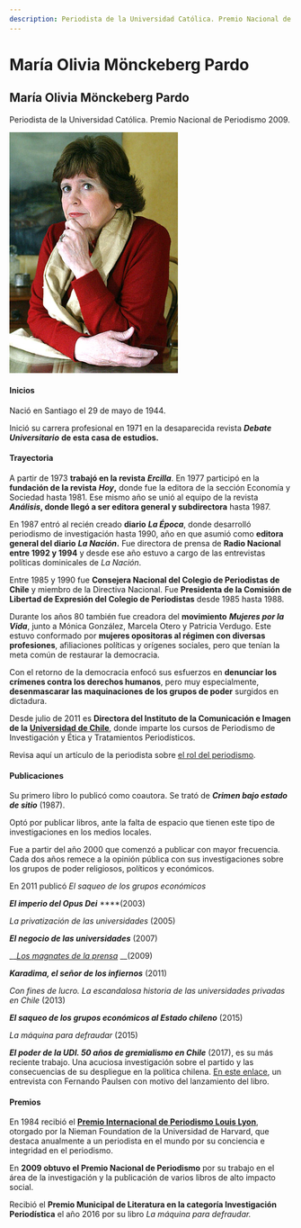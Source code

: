 ```yaml
---
description: Periodista de la Universidad Católica. Premio Nacional de Periodismo 2009.
---
```


# María Olivia Mönckeberg Pardo

## María Olivia Mönckeberg Pardo

Periodista de la Universidad Católica. Premio Nacional de Periodismo 2009.

![Mar&#xED;a Olivia Monckeberg Pardo. Foto: Observatorio Fucatel.](../../.gitbook/assets/monckeberg.jpg)

#### Inicios

Nació en Santiago el 29 de mayo de 1944.

Inició su carrera profesional en 1971 en la desaparecida revista _**Debate Universitario**_ **de esta casa de estudios.**

#### Trayectoria

A partir de 1973 **trabajó en la revista** _**Ercilla**_. En 1977 participó en la **fundación de la revista** _**Hoy**_**,** donde fue la editora de la sección Economía y Sociedad hasta 1981. Ese mismo año se unió al equipo de la revista _**Análisis**_**, donde llegó a ser editora general y subdirectora** hasta 1987.

En 1987 entró al recién creado **diario** _**La Época**_, donde desarrolló periodismo de investigación hasta 1990, año en que asumió como **editora general del diario** _**La Nación**_**.** Fue directora de prensa de **Radio Nacional entre 1992 y 1994** y desde ese año estuvo a cargo de las entrevistas políticas dominicales de _La Nación_.

Entre 1985 y 1990 fue **Consejera Nacional del Colegio de Periodistas de Chile** y miembro de la Directiva Nacional. Fue **Presidenta de la Comisión de Libertad de Expresión del Colegio de Periodistas** desde 1985 hasta 1988.

Durante los años 80 también fue creadora del **movimiento** _**Mujeres por la Vida**_, junto a Mónica González, Marcela Otero y Patricia Verdugo. Este estuvo conformado por **mujeres opositoras al régimen con diversas profesiones**, afiliaciones políticas y orígenes sociales, pero que tenían la meta común de restaurar la democracia.

Con el retorno de la democracia enfocó sus esfuerzos en **denunciar los crímenes contra los derechos humanos**, pero muy especialmente, **desenmascarar las maquinaciones de los grupos de poder** surgidos en dictadura.

Desde julio de 2011 es **Directora del Instituto de la Comunicación e Imagen de la** [**Universidad de Chile**](http://www.icei.uchile.cl/instituto/estructura/cuerpo-academico/maria-olivia-monckeberg-pardo), donde imparte los cursos de Periodismo de Investigación y Ética y Tratamientos Periodísticos. 

Revisa aquí un artículo de la periodista sobre [el rol del periodismo](https://www.intersecciones.org/reaccion/mcdrp-por-maria-olivia-monckeberg/).

#### Publicaciones

Su primero libro lo publicó como coautora. Se trató de _**Crimen bajo estado de sitio**_ \(1987\).

Optó por publicar libros, ante la falta de espacio que tienen este tipo de investigaciones en los medios locales.

Fue a partir del año 2000 que comenzó a publicar con mayor frecuencia. Cada dos años remece a la opinión pública con sus investigaciones sobre los grupos de poder religiosos, políticos y económicos.

En 2011 publicó _El saqueo de los grupos económicos_

_**El imperio del Opus Dei**_ ****\(2003\)

_La privatización de las universidades_ \(2005\)

_**El negocio de las universidades**_ \(2007\)

\_\_[_Los magnates de la prensa_](https://books.google.cl/books?id=Fy7fXMmQNxsC&printsec=frontcover&hl=es#v=onepage&q&f=false) __\(2009\)

_**Karadima, el señor de los infiernos**_ \(2011\)

_Con fines de lucro. La escandalosa historia de las universidades privadas en Chile_ \(2013\)

_**El saqueo de los grupos económicos al Estado chileno**_ \(2015\)

_La máquina para defraudar_ \(2015\)

_**El poder de la UDI. 50 años de gremialismo en Chile**_ \(2017\), es su más reciente trabajo. Una acuciosa investigación sobre el partido y las consecuencias de su despliegue en la política chilena. [En este enlace](https://www.youtube.com/watch?v=l2pZ9sWUo_Q), un entrevista con Fernando Paulsen con motivo del lanzamiento del libro.

#### Premios

En 1984 recibió el [**Premio Internacional de Periodismo Louis Lyon**](https://nieman.harvard.edu/news/1984/05/1984-louis-lyons-award/), otorgado por la Nieman Foundation de la Universidad de Harvard, que destaca anualmente a un periodista en el mundo por su conciencia e integridad en el periodismo.

En **2009 obtuvo el Premio Nacional de Periodismo** por su trabajo en el área de la investigación y la publicación de varios libros de alto impacto social.

Recibió el **Premio Municipal de Literatura en la categoría Investigación Periodística** el año 2016 por su libro _La máquina para defraudar._



